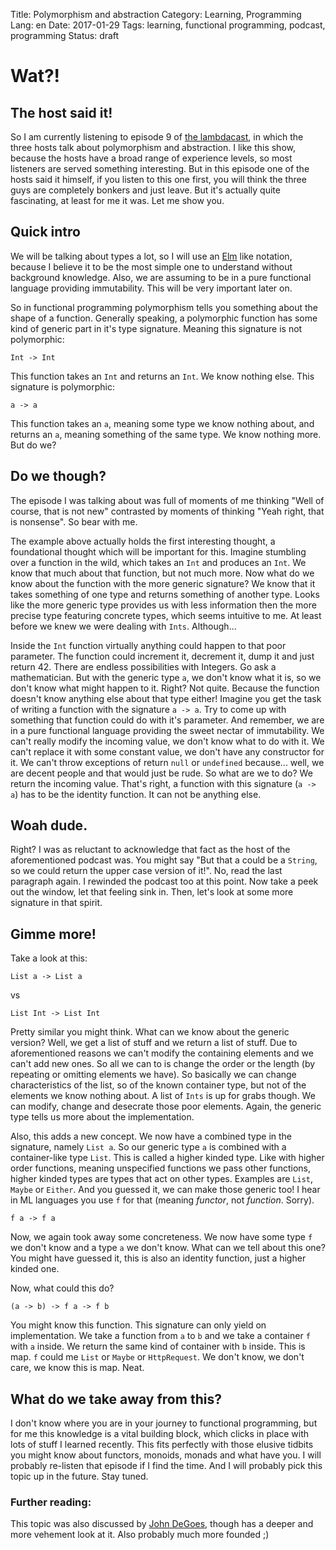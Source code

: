 Title: Polymorphism and abstraction
Category: Learning, Programming
Lang: en
Date: 2017-01-29
Tags: learning, functional programming, podcast, programming 
Status: draft

# Wat?!

## The host said it!
So I am currently listening to episode 9 of [the lambdacast](https://soundcloud.com/lambda-cast/9-polymorphism-and-abstraction), in which the three hosts talk about polymorphism and abstraction. I like this show, because the hosts have a broad range of experience levels, so most listeners are served something interesting. But in this episode one of the hosts said it himself, if you listen to this one first, you will think the three guys are completely bonkers and just leave. But it's actually quite fascinating, at least for me it was. Let me show you.

## Quick intro
We will be talking about types a lot, so I will use an [Elm](www.elm-lang.org) like notation, because I believe it to be the most simple one to understand without background knowledge.
Also, we are assuming to be in a pure functional language providing immutability. This will be very important later on. 

So in functional programming polymorphism tells you something about the shape of a function. Generally speaking, a polymorphic function has some kind of generic part in it's type signature. Meaning this signature is not polymorphic:

`Int -> Int`

This function takes an `Int` and returns an `Int`. We know nothing else.
This signature is polymorphic:

`a -> a`

This function takes an `a`, meaning some type we know nothing about, and returns an `a`, meaning something of the same type. We know nothing more. But do we?

## Do we though?
The episode I was talking about was full of moments of me thinking "Well of course, that is not new" contrasted by moments of thinking "Yeah right, that is nonsense". So bear with me.

The example above actually holds the first interesting thought, a foundational thought which will be important for this. Imagine stumbling over a function in the wild, which takes an `Int` and produces an `Int`. We know that much about that function, but not much more.  Now what do we know about the function with the more generic signature? We know that it takes something of one type and returns something of another type. Looks like the more generic type provides us with less information then the more precise type featuring concrete types, which seems intuitive to me. At least before we knew we were dealing with `Ints`. Although...

Inside the `Int` function virtually anything could happen to that poor parameter. The function could increment it, decrement it, dump it and just return 42. There are endless possibilities with Integers. Go ask a mathematician. But with the generic type `a`, we don't know what it is, so we don't know what might happen to it. Right? Not quite. Because the function doesn't know anything else about that type either! Imagine you get the task of writing a function with the signature `a -> a`. Try to come up with something that function could do with it's parameter. And remember, we are in a pure functional language providing the sweet nectar of immutability. We can't really modify the incoming value, we don't know what to do with it. We can't replace it with some constant value, we don't have any constructor for it. We can't throw exceptions of return `null` or `undefined` because... well, we are decent people and that would just be rude. So what are we to do? We return the incoming value. That's right, a function with this signature (`a -> a`) has to be the identity function. It can not be anything else.

## Woah dude.
Right? I was as reluctant to acknowledge that fact as the host of the aforementioned podcast was. You might say "But that a could be a `String`, so we could return the upper case version of it!". No, read the last paragraph again. I rewinded the podcast too at this point. Now take a peek out the window, let that feeling sink in. Then, let's look at some more signature in that spirit.

## Gimme more!
Take a look at this:

`List a -> List a`

vs

`List Int -> List Int`

Pretty similar you might think. What can we know about the generic version? Well, we get a list of stuff and we return a list of stuff. Due to aforementioned reasons we can't modify the containing elements and we can't add new ones. So all we can to is change the order or the length (by repeating or omitting elements we have). So basically we can change characteristics of the list, so of the known container type, but not of the elements we know nothing about. A list of `Ints` is up for grabs though. We can modify, change and desecrate those poor elements. Again, the generic type tells us more about the implementation.

Also, this adds a new concept. We now have a combined type in the signature, namely `List a`. So our generic type `a` is combined with a container-like type `List`. This is called a higher kinded type. Like with higher order functions, meaning unspecified functions we pass other functions, higher kinded types are types that act on other types. Examples are `List`, `Maybe` or `Either`. And you guessed it, we can make those generic too! I hear in ML languages you use `f` for that (meaning _functor_, not _function_. Sorry).

`f a -> f a`

Now, we again took away some concreteness. We now have some type `f` we don't know and a type `a` we don't know. What can we tell about this one? You might have guessed it, this is also an identity function, just a higher kinded one. 

Now, what could this do?

`(a -> b) -> f a -> f b`

You might know this function. This signature can only yield on implementation. We take a function from `a` to `b` and we take a container `f` with `a` inside. We return the same kind of container with `b` inside. This is map. `f` could me `List` or `Maybe` or `HttpRequest`. We don't know, we don't care, we know this is map. Neat.

## What do we take away from this?

I don't know where you are in your journey to functional programming, but for me this knowledge is a vital building block, which clicks in place with lots of stuff I learned recently. This fits perfectly with those elusive tidbits you might know about functors, monoids, monads and what have you. I will probably re-listen that episode if I find the time. And I will probably pick this topic up in the future. Stay tuned.

### Further reading:
This topic was also discussed by [John DeGoes](http://degoes.net/articles/insufficiently-polymorphic), though has a deeper and more vehement look at it. Also probably much more founded ;)